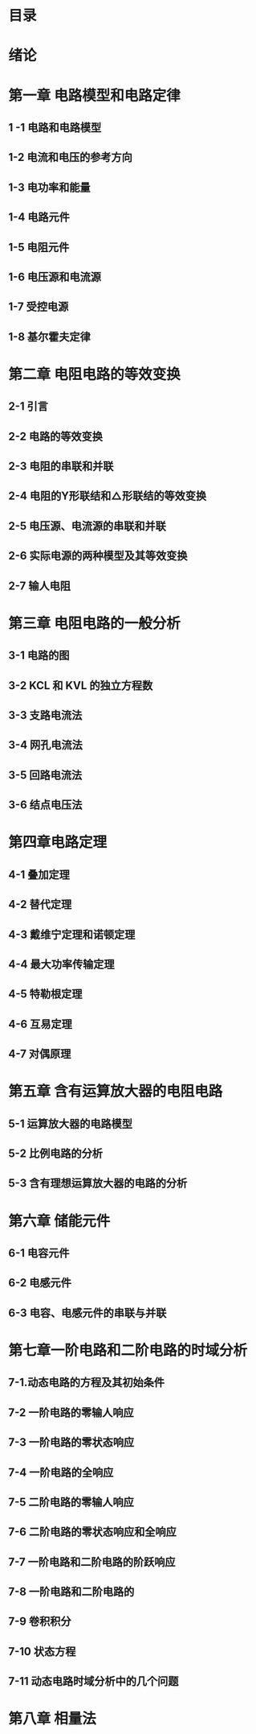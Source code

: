 # 目录 

# 绪论 
# 第一章 电路模型和电路定律 
## 1 -1 电路和电路模型 
## 1-2 电流和电压的参考方向 
##  1-3 电功率和能量 
##  1-4 电路元件
##  1-5 电阻元件
##  1-6 电压源和电流源
##  1-7 受控电源
##  1-8 基尔霍夫定律
# 第二章 电阻电路的等效变换

##  2-1 引言
##  2-2 电路的等效变换 
##  2-3 电阻的串联和并联 
##  2-4 电阻的Y形联结和△形联结的等效变换
##  2-5 电压源、电流源的串联和并联
##  2-6 实际电源的两种模型及其等效变换
## 2-7 输人电阻
# 第三章 电阻电路的一般分析

## 3-1 电路的图
## 3-2 KCL 和 KVL 的独立方程数
## 3-3 支路电流法
## 3-4 网孔电流法
## 3-5 回路电流法
## 3-6 结点电压法
# 第四章电路定理

## 4-1 叠加定理
## 4-2 替代定理
## 4-3 戴维宁定理和诺顿定理
## 4-4 最大功率传输定理
## 4-5 特勒根定理
## 4-6 互易定理
## 4-7 对偶原理
# 第五章 含有运算放大器的电阻电路

## 5-1 运算放大器的电路模型
## 5-2 比例电路的分析
## 5-3 含有理想运算放大器的电路的分析
# 第六章 储能元件

## 6-1 电容元件
## 6-2 电感元件
## 6-3 电容、电感元件的串联与并联
# 第七章一阶电路和二阶电路的时域分析

## 7-1.动态电路的方程及其初始条件
## 7-2 一阶电路的零输人响应
## 7-3 一阶电路的零状态响应
## 7-4 一阶电路的全响应
## 7-5 二阶电路的零输人响应
## 7-6 二阶电路的零状态响应和全响应
## 7-7 一阶电路和二阶电路的阶跃响应
## 7-8 一阶电路和二阶电路的
## 7-9 卷积积分
## 7-10 状态方程
## 7-11 动态电路时域分析中的几个问题
# 第八章 相量法


